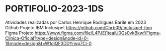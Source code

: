 # PORTIFOLIO-2023-1DS
Atividades realizadas por Carlos Henrique Rodrigues Barile em 2023<br>
Github Projeto IBM Inclusipet https://github.com/Chrb09/Inclusipet-Ibm<br>
Figma Projeto https://www.figma.com/file/L4PJEj1teaiU0Gs0vkBkwf/Figma-Clínica-Oficial?type=design&node-id=0-1&mode=design&t=W1oIQF3DDYrwp7Ci-0